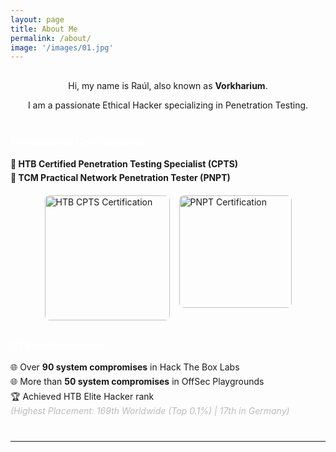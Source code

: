 ```yaml
---
layout: page
title: About Me
permalink: /about/
image: '/images/01.jpg'
---
```

<div style="text-align: center; margin-top: 30px;">
  <p>Hi, my name is Raúl, also known as <strong>Vorkharium</strong>.</p>
  <p>I am a passionate Ethical Hacker specializing in Penetration Testing.</p>
</div>

<div style="margin-top: 40px;">
  <h3 style="color: #ffffff;">Professional Certifications</h3>
  <ul style="list-style: none; padding: 0; margin: 0;">
    <li style="margin: 5px 0; font-weight: bold;">🔹 HTB Certified Penetration Testing Specialist (CPTS)</li>
    <li style="margin: 5px 0; font-weight: bold;">🔹 TCM Practical Network Penetration Tester (PNPT)</li>
  </ul>
</div>

<div class="gallery-box" style="display: flex; justify-content: center; gap: 15px; margin-top: 20px;">
  <img src="{{site.baseurl}}/images/CPTS.png" alt="HTB CPTS Certification" style="width: 200px; border-radius: 8px;">
  <img src="{{site.baseurl}}/images/PNPT.png" alt="PNPT Certification" style="height: 180px; border-radius: 8px;">
</div>

<div style="margin-top: 30px;">
  <h3 style="color: #ffffff;">CTF Achievements</h3>
  <ul style="list-style: none; padding: 0; margin: 0;">
    <li style="margin: 5px 0;">🌐 Over <strong>90 system compromises</strong> in Hack The Box Labs</li>
    <li style="margin: 5px 0;">🌐 More than <strong>50 system compromises</strong> in OffSec Playgrounds</li>
    <li style="margin: 5px 0;">🏆 Achieved HTB Elite Hacker rank  
       <br><span style="font-style: italic; color: #bbb;">(Highest Placement: 169th Worldwide (Top 0.1%) | 17th in Germany)</span>
    </li>
  </ul>
</div>

<hr style="margin-top: 40px;">
